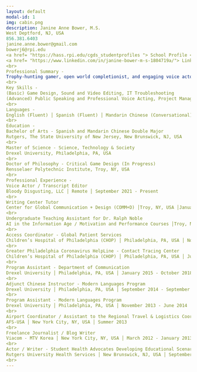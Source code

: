 ```yaml
---
layout: default
modal-id: 1
img: cabin.png
description: Janine Anne Bower, M.S.
West Deptford, NJ, USA
856.381.6403
janine.anne.bower@gmail.com
bowerj6@rpi.edu
<a href= "https://hass.rpi.edu/cgds_studentprofiles "> School Profile </p>
<a href= "https://www.linkedin.com/in/janine-bower-m-s-1804719a/"> LinkedIn </p>
<br>
Professional Summary -
Trophy-hunting gamer, open world completionist, and engaging voice actor with a love for all things international. Social science scholar fascinated by: the power of vocal performance in the video game medium, surveillance, and the materiality of digital space. Dedicated and collaborative professional with exemplary customer service skills and over a decade of experience in the fields of healthcare, academia, and entertainment media.
<br>
Key Skills - 
(Basic) Game Design, Sound and Video Editing, IT Troubleshooting
(Advanced) Public Speaking and Professional Voice Acting, Project Management, Team Leadership, Employee Onboarding, Microsoft Office Suite, Office 365, G Suite, Social Science Research, Academic Conference Presentations, Database Management, Newsletter Development, Social Media, Promotional Material Design
<br>
Languages - 
English (Fluent) │ Spanish (Fluent) │ Mandarin Chinese (Conversational)
<br>
Education -
Bachelor of Arts - Spanish and Mandarin Chinese Double Major
Rutgers, The State University of New Jersey, New Brunswick, NJ, USA
<br>
Master of Science - Science, Technology & Society
Drexel University, Philadelphia, PA, USA
<br>
Doctor of Philosophy - Critical Game Design (In Progress)
Rensselaer Polytechnic Institute, Troy, NY, USA
<br>
Professional Experience - 
Voice Actor / Transcript Editor
Bloody Disgusting, LLC │ Remote │ September 2021 - Present
<br>
Writing Center Tutor 
Center for Global Communication + Design (COMM+D) │Troy, NY, USA │January 2024 - Present
<br>
Undergraduate Teaching Assistant for Dr. Ralph Noble
AI in the Information Age / Motivation and Performance Courses │Troy, NY, USA │ August 2023 - December 2023
<br>
Access Coordinator - Global Patient Services
Children’s Hospital of Philadelphia (CHOP) │ Philadelphia, PA, USA │ November 2018 - July 2022
<br>
Greater Philadelphia Coronavirus HelpLine - Contact Tracing Center
Children’s Hospital of Philadelphia (CHOP) │ Philadelphia, PA, USA │ July 2020 - February 2021
<br>
Program Assistant - Department of Communication
Drexel University │ Philadelphia, PA, USA │ January 2015 - October 2018
<br>
Adjunct Chinese Instructor - Modern Languages Program
Drexel University │ Philadelphia, PA, USA │ September 2014 - September 2016
<br>
Program Assistant - Modern Languages Program
Drexel University │ Philadelphia, PA, USA │ November 2013 - June 2014
<br>
Airport Coordinator / Assistant to the Regional Travel & Logistics Coordinator
AFS-USA │ New York City, NY, USA │ Summer 2013
<br>
Freelance Journalist / Blog Writer
Viacom - MTV Korea │ New York City, NY, USA │ March 2012 - January 2013
<br>
Actor / Writer - Student Health Advocates Developing Educational Scenarios (SHADES) Theater
Rutgers University Health Services │ New Brunswick, NJ, USA │ September 2008 - June 2012
<br> 
---
```

